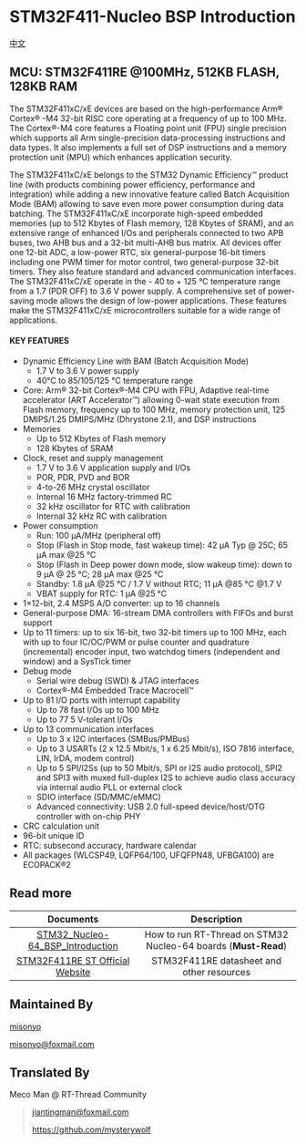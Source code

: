 # STM32F411-Nucleo BSP Introduction

[中文](README_zh.md) 

## MCU: STM32F411RE @100MHz, 512KB FLASH,  128KB RAM

The STM32F411xC/xE devices are based on the high-performance Arm® Cortex® -M4 32-bit RISC core operating at a frequency of up to 100 MHz. The Cortex®-M4 core features a Floating point unit (FPU) single precision which supports all Arm single-precision data-processing instructions and data types. It also implements a full set of DSP instructions and a memory protection unit (MPU) which enhances application security.

The STM32F411xC/xE belongs to the STM32 Dynamic Efficiency™ product line (with products combining power efficiency, performance and integration) while adding a new innovative feature called Batch Acquisition Mode (BAM) allowing to save even more power consumption during data batching.
The STM32F411xC/xE incorporate high-speed embedded memories (up to 512 Kbytes of Flash memory, 128 Kbytes of SRAM), and an extensive range of enhanced I/Os and peripherals connected to two APB buses, two AHB bus and a 32-bit multi-AHB bus matrix.
All devices offer one 12-bit ADC, a low-power RTC, six general-purpose 16-bit timers including one PWM timer for motor control, two general-purpose 32-bit timers. They also feature standard and advanced communication interfaces.
The STM32F411xC/xE operate in the - 40 to + 125 °C temperature range from a 1.7 (PDR OFF) to 3.6 V power supply. A comprehensive set of power-saving mode allows the design of low-power applications.
These features make the STM32F411xC/xE microcontrollers suitable for a wide range of applications.

#### KEY FEATURES

- Dynamic Efficiency Line with BAM (Batch Acquisition Mode)
  - 1.7 V to 3.6 V power supply
  - 40°C to 85/105/125 °C temperature range
- Core: Arm® 32-bit Cortex®-M4 CPU with FPU, Adaptive real-time accelerator (ART Accelerator™) allowing 0-wait state execution from Flash memory, frequency up to 100 MHz, memory protection unit, 125 DMIPS/1.25 DMIPS/MHz (Dhrystone 2.1), and DSP instructions
- Memories
  - Up to 512 Kbytes of Flash memory
  - 128 Kbytes of SRAM
- Clock, reset and supply management
  - 1.7 V to 3.6 V application supply and I/Os
  - POR, PDR, PVD and BOR
  - 4-to-26 MHz crystal oscillator
  - Internal 16 MHz factory-trimmed RC
  - 32 kHz oscillator for RTC with calibration
  - Internal 32 kHz RC with calibration
- Power consumption
  - Run: 100 μA/MHz (peripheral off)
  - Stop (Flash in Stop mode, fast wakeup time): 42 μA Typ @ 25C; 65 μA max @25 °C
  - Stop (Flash in Deep power down mode, slow wakeup time): down to 9 μA @ 25 °C; 28 μA max @25 °C
  - Standby: 1.8 μA @25 °C / 1.7 V without RTC; 11 μA @85 °C @1.7 V
  - VBAT supply for RTC: 1 μA @25 °C
- 1×12-bit, 2.4 MSPS A/D converter: up to 16 channels
- General-purpose DMA: 16-stream DMA controllers with FIFOs and burst support
- Up to 11 timers: up to six 16-bit, two 32-bit timers up to 100 MHz, each with up to four IC/OC/PWM or pulse counter and quadrature (incremental) encoder input, two watchdog timers (independent and window) and a SysTick timer
- Debug mode
  - Serial wire debug (SWD) & JTAG interfaces
  - Cortex®-M4 Embedded Trace Macrocell™
- Up to 81 I/O ports with interrupt capability
  - Up to 78 fast I/Os up to 100 MHz
  - Up to 77 5 V-tolerant I/Os
- Up to 13 communication interfaces
  - Up to 3 x I2C interfaces (SMBus/PMBus)
  - Up to 3 USARTs (2 x 12.5 Mbit/s, 1 x 6.25 Mbit/s), ISO 7816 interface, LIN, IrDA, modem control)
  - Up to 5 SPI/I2Ss (up to 50 Mbit/s, SPI or I2S audio protocol), SPI2 and SPI3 with muxed full-duplex I2S to achieve audio class accuracy via internal audio PLL or external clock
  - SDIO interface (SD/MMC/eMMC)
  - Advanced connectivity: USB 2.0 full-speed device/host/OTG controller with on-chip PHY
- CRC calculation unit
- 96-bit unique ID
- RTC: subsecond accuracy, hardware calendar
- All packages (WLCSP49, LQFP64/100, UFQFPN48, UFBGA100) are ECOPACK®2



## Read more

|                          Documents                           |                         Description                          |
| :----------------------------------------------------------: | :----------------------------------------------------------: |
| [STM32_Nucleo-64_BSP_Introduction](../docs/en/STM32_Nucleo-64_BSP_Introduction.md) | How to run RT-Thread on STM32 Nucleo-64 boards (**Must-Read**) |
| [STM32F411RE ST Official Website](https://www.st.com/en/microcontrollers-microprocessors/stm32f411re.html#documentation) |          STM32F411RE datasheet and other resources           |



## Maintained By

[misonyo](https://github.com/misonyo)

misonyo@foxmail.com



## Translated By

Meco Man @ RT-Thread Community

> jiantingman@foxmail.com 
>
> https://github.com/mysterywolf